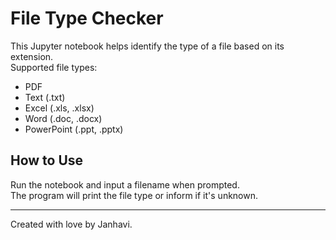 # File Type Checker

This Jupyter notebook helps identify the type of a file based on its extension.  
Supported file types:
- PDF
- Text (.txt)
- Excel (.xls, .xlsx)
- Word (.doc, .docx)
- PowerPoint (.ppt, .pptx)

## How to Use
Run the notebook and input a filename when prompted.  
The program will print the file type or inform if it's unknown.

---

Created with love by Janhavi.

